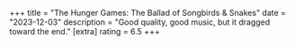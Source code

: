 +++
title = "The Hunger Games: The Ballad of Songbirds & Snakes"
date = "2023-12-03"
description = "Good quality, good music, but it dragged toward the end."
[extra]
rating = 6.5
+++
